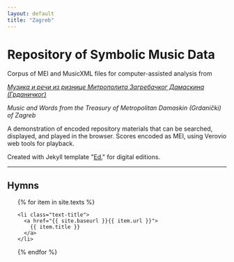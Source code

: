 ```yaml
---
layout: default
title: "Zagreb"
---
```

# Repository of Symbolic Music Data

Corpus of MEI and MusicXML files for computer-assisted analysis from

[_Музика и речи из ризнице Митрополита Загребачког Дамаскина (Грданичког)_](http://www.spc.rs/sr/muzika_rechi_iz_riznice_mitropolita_zagrebachkog_damaskina_grdanichkog)

_Music and Words from the Treasury of Metropolitan Damaskin (Grdanički) of Zagreb_

A demonstration of encoded repository materials that can be searched, displayed, and played in the browser. Scores encoded as MEI, using Verovio web tools for playback.

Created with Jekyll template "[Ed.](https://elotroalex.github.io/ed/)" for digital editions.
<hr>

<div class="toc">
  <h2><b>Hymns</b></h2>
  <ul class="texts">
  {% for item in site.texts %}

    <li class="text-title">
      <a href="{{ site.baseurl }}{{ item.url }}">
        {{ item.title }}
      </a>
    </li>
  {% endfor %}
  </ul>
</div>

<!-- Encoding and site design: [Mark Saccomano](https://mss2221.github.io/saccomano/) -->
